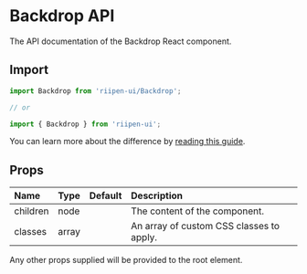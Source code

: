 <!--- This documentation is automatically generated, do not try to edit it. -->

# Backdrop API

<p class="description">The API documentation of the Backdrop React component.</p>

## Import

```js
import Backdrop from 'riipen-ui/Backdrop';

// or

import { Backdrop } from 'riipen-ui';
```

You can learn more about the difference by [reading this guide](/guides/bundle-size).

## Props

| Name | Type | Default | Description |
|:-----|:-----|:--------|:------------|
| <span class="prop-name">children</span> | <span class="prop-type">node</span> |  | The content of the component. |
| <span class="prop-name">classes</span> | <span class="prop-type">array</span> |  | An array of custom CSS classes to apply. |


Any other props supplied will be provided to the root element.